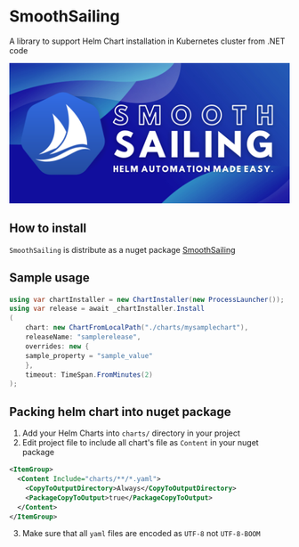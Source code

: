 # SmoothSailing
A library to support Helm Chart installation in Kubernetes cluster from .NET code

![](logo_dark.png)

## How to install
`SmoothSailing` is distribute as a nuget package [SmoothSailing](https://www.nuget.org/packages/SmartAnalyzers.SmoothSailing/)

## Sample usage

```cs
using var chartInstaller = new ChartInstaller(new ProcessLauncher());
using var release = await _chartInstaller.Install
(
    chart: new ChartFromLocalPath("./charts/mysamplechart"),
    releaseName: "samplerelease",
    overrides: new {
    sample_property = "sample_value"
    },
    timeout: TimeSpan.FromMinutes(2)
);
```

## Packing helm chart into nuget package

1. Add your Helm Charts into `charts/` directory in your project
2. Edit project file to include all chart's file as `Content` in your nuget package
  ```xml
  <ItemGroup>
    <Content Include="charts/**/*.yaml">
      <CopyToOutputDirectory>Always</CopyToOutputDirectory>
      <PackageCopyToOutput>true</PackageCopyToOutput>
    </Content>
  </ItemGroup>
  ```
 
3. Make sure that all `yaml` files are encoded as `UTF-8` not `UTF-8-BOOM`



